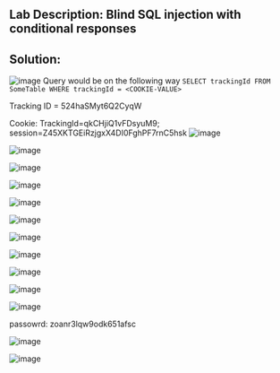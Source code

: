 ## Lab Description: Blind SQL injection with conditional responses




## Solution:
![image](https://github.com/jayshah17/PortSwiggerLabs/assets/76842630/55b203ca-8620-409b-865f-75d070f0c4a1)
Query would be on the following way 
`SELECT trackingId FROM SomeTable WHERE trackingId = <COOKIE-VALUE> `

Tracking ID = 524haSMyt6Q2CyqW

Cookie: TrackingId=qkCHjiQ1vFDsyuM9; session=Z45XKTGEiRzjgxX4DI0FghPF7rnC5hsk
![image](https://github.com/jayshah17/PortSwiggerLabs/assets/76842630/3e54c7a8-57ea-405d-ad4a-d8f164a4bd83)

![image](https://github.com/jayshah17/PortSwiggerLabs/assets/76842630/b061d45f-2411-415f-bc4c-8dfec5e22448)

![image](https://github.com/jayshah17/PortSwiggerLabs/assets/76842630/c8911ea4-0459-411c-a698-f1dfff713074)

![image](https://github.com/jayshah17/PortSwiggerLabs/assets/76842630/a2ef499b-be69-430a-ade6-eedb08bee05d)

![image](https://github.com/jayshah17/PortSwiggerLabs/assets/76842630/d2bedd1f-060c-4a56-aead-6d49a7e650b0)

![image](https://github.com/jayshah17/PortSwiggerLabs/assets/76842630/e07fdb3a-eebe-43ce-a1ba-6fd2da3f6564)

![image](https://github.com/jayshah17/PortSwiggerLabs/assets/76842630/043e6451-8fbe-4423-9007-86269f4c27c6)

![image](https://github.com/jayshah17/PortSwiggerLabs/assets/76842630/e145416d-e331-4402-8245-2ad9436ae98a)

![image](https://github.com/jayshah17/PortSwiggerLabs/assets/76842630/ee7809a7-b218-415b-a36c-9f8f20d3cd34)

![image](https://github.com/jayshah17/PortSwiggerLabs/assets/76842630/2d1dd5a1-8788-4d72-b18e-6042da26bf1b)

![image](https://github.com/jayshah17/PortSwiggerLabs/assets/76842630/2ca9eb57-88bf-4ae2-b609-4b17df0130bc)


passowrd: zoanr3lqw9odk651afsc

![image](https://github.com/jayshah17/PortSwiggerLabs/assets/76842630/4bc81661-b770-4c5f-ae00-ffcf533be3b5)

![image](https://github.com/jayshah17/PortSwiggerLabs/assets/76842630/a914b59c-42c4-4fa7-bea4-39eb240009f5)

